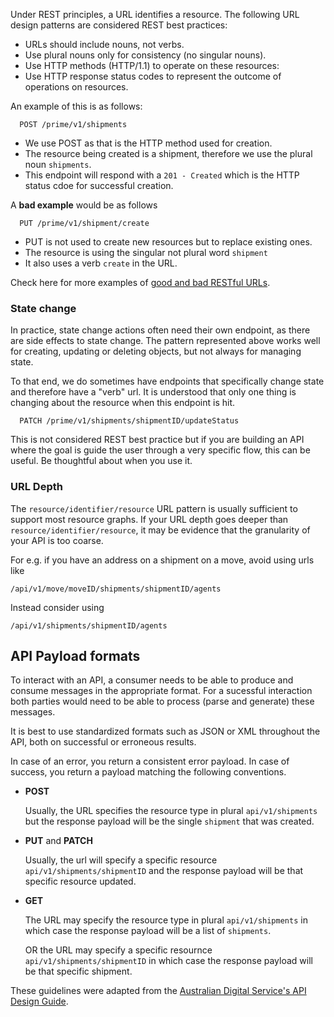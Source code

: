 Under REST principles, a URL identifies a resource. The following URL design patterns are considered REST best practices:

  - URLs should include nouns, not verbs.
  - Use plural nouns only for consistency (no singular nouns).
  - Use HTTP methods (HTTP/1.1) to operate on these resources:
  - Use HTTP response status codes to represent the outcome of operations on resources.

An example of this is as follows:
```
  POST /prime/v1/shipments
```
- We use POST as that is the HTTP method used for creation. 
- The resource being created is a shipment, therefore we use the plural noun `shipments`.
- This endpoint will respond with a `201 - Created` which is the HTTP status cdoe for successful creation.

A **bad example** would be as follows
``` 
  PUT /prime/v1/shipment/create
```
- PUT is not used to create new resources but to replace existing ones.
- The resource is using the singular not plural word `shipment`
- It also uses a verb `create` in the URL.

Check here for more examples of [good and bad RESTful URLs](https://apiguide.readthedocs.io/en/latest/build_and_publish/use_RESTful_urls.html#good-restful-url-examples).

### State change

In practice, state change actions often need their own endpoint, as there are side effects to state change. The pattern represented above works well for creating, updating or deleting objects, but not always for managing state. 

To that end, we do sometimes have endpoints that specifically change state and therefore have a "verb" url. It is understood that only one thing is changing about the resource when this endpoint is hit.

```
  PATCH /prime/v1/shipments/shipmentID/updateStatus
```

This is not considered REST best practice but if you are building an API where the goal is guide the user through a very specific flow, this can be useful. Be thoughtful about when you use it.

### URL Depth

The `resource/identifier/resource` URL pattern is usually sufficient to support most resource graphs. If your URL depth goes deeper than `resource/identifier/resource`, it may be evidence that the granularity of your API is too coarse.

For e.g. if you have an address on a shipment on a move, avoid using urls like
```
/api/v1/move/moveID/shipments/shipmentID/agents
```

Instead consider using
```
/api/v1/shipments/shipmentID/agents
```

## API Payload formats

To interact with an API, a consumer needs to be able to produce and consume messages in the appropriate format. For a sucessful interaction both parties would need to be able to process (parse and generate) these messages.

It is best to use standardized formats such as JSON or XML throughout the API, both on successful or erroneous results. 

In case of an error, you return a consistent error payload. In case of success, you return a payload matching the following conventions.

- **POST** 

  Usually, the URL specifies the resource type in plural `api/v1/shipments` but the response payload will be the single `shipment` that was created.

- **PUT** and **PATCH** 
  
  Usually, the url will specify a specific resource `api/v1/shipments/shipmentID` and the response payload will be that specific resource updated.

- **GET** 

  The URL may specify the resource type in plural `api/v1/shipments` in which case the response payload will be a list of `shipments`.

  OR the URL may specify a specific resournce `api/v1/shipments/shipmentID` in which case the response payload will be that specific shipment. 

These guidelines were adapted from the [Australian Digital Service's API Design Guide](https://apiguide.readthedocs.io/en/latest/build_and_publish/use_RESTful_urls.html#).
